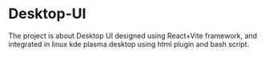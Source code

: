 # Desktop-UI
The project is about Desktop UI designed using React+Vite framework, and integrated in linux kde plasma desktop using html plugin and bash script.
